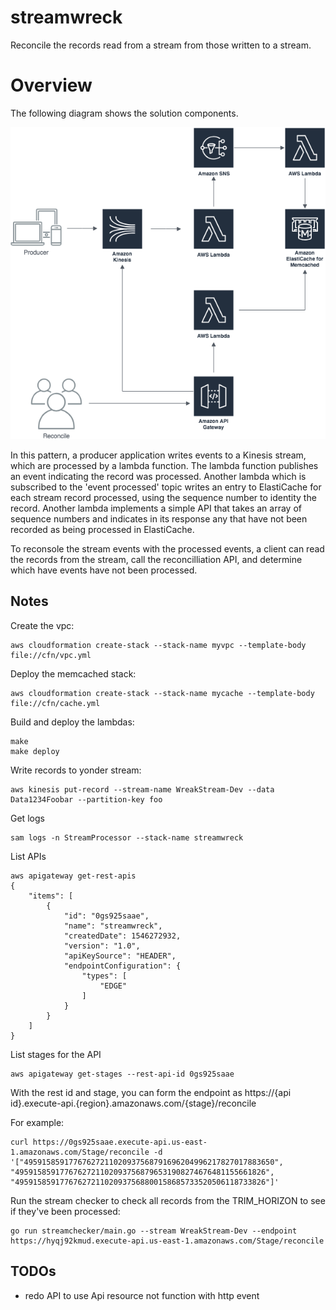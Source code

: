 # streamwreck

Reconcile the records read from a stream from those written to a stream.

# Overview

The following diagram shows the solution components.

![](./Components.png)

In this pattern, a producer application writes events to a Kinesis stream, which are processed by a lambda function. The lambda function publishes an event indicating the record was processed. Another lambda which is subscribed to the 'event processed' topic writes an entry to ElastiCache for each stream record processed, using the sequence number to identity the record. Another lambda implements a simple API that takes an array of sequence numbers and indicates in its response any that have not been recorded as being processed in ElastiCache.

To reconsole the stream events with the processed events, a client can read the records from the stream, call the reconcilliation API, and determine which have events have not been processed.

## Notes

Create the vpc: 

```console
aws cloudformation create-stack --stack-name myvpc --template-body file://cfn/vpc.yml
```

Deploy the memcached stack:

```console
aws cloudformation create-stack --stack-name mycache --template-body file://cfn/cache.yml
```

Build and deploy the lambdas:

```console
make
make deploy
```

Write records to yonder stream:

```console
aws kinesis put-record --stream-name WreakStream-Dev --data Data1234Foobar --partition-key foo
```

Get logs

```console
sam logs -n StreamProcessor --stack-name streamwreck
```

List APIs

```console
aws apigateway get-rest-apis
{
    "items": [
        {
            "id": "0gs925saae",
            "name": "streamwreck",
            "createdDate": 1546272932,
            "version": "1.0",
            "apiKeySource": "HEADER",
            "endpointConfiguration": {
                "types": [
                    "EDGE"
                ]
            }
        }
    ]
}
```

List stages for the API

```console
aws apigateway get-stages --rest-api-id 0gs925saae
```

With the rest id and stage, you can form the endpoint as https://{api id}.execute-api.{region}.amazonaws.com/{stage}/reconcile

For example:

```console
curl https://0gs925saae.execute-api.us-east-1.amazonaws.com/Stage/reconcile -d '["49591585917767627211020937568791696204996217827017883650", "49591585917767627211020937568796531908274676481155661826", "49591585917767627211020937568800158685733520506118733826"]'
```

Run the stream checker to check all records from the TRIM_HORIZON to see if they've been processed:

```console
go run streamchecker/main.go --stream WreakStream-Dev --endpoint https://hyqj92kmud.execute-api.us-east-1.amazonaws.com/Stage/reconcile
```

## TODOs

* redo API to use Api resource not function with http event